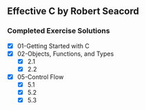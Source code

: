 ## Effective C by Robert Seacord

### Completed Exercise Solutions

- [X] 01-Getting Started with C
- [X] 02-Objects, Functions, and Types
    - [X] 2.1
    - [X] 2.2
- [X] 05-Control Flow
    - [X] 5.1
    - [X] 5.2
    - [X] 5.3
